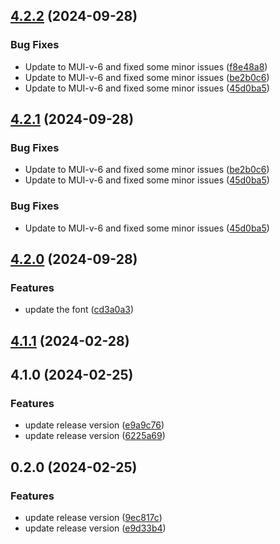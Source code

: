 

## [4.2.2](https://github.com/crema-git/crema-mui-nextjs-ts-4.x/compare/4.1.1...4.2.2) (2024-09-28)


### Bug Fixes

* Update to MUI-v-6 and fixed some minor issues ([f8e48a8](https://github.com/crema-git/crema-mui-nextjs-ts-4.x/commit/f8e48a806cbb49ebb94e2d664637ccd796cfeb97))
* Update to MUI-v-6 and fixed some minor issues ([be2b0c6](https://github.com/crema-git/crema-mui-nextjs-ts-4.x/commit/be2b0c606adf622e9a032245c42e1486a2d6393b))
* Update to MUI-v-6 and fixed some minor issues ([45d0ba5](https://github.com/crema-git/crema-mui-nextjs-ts-4.x/commit/45d0ba53f14d960c4b16db16adfc4e55fd1c9fff))

## [4.2.1](https://github.com/crema-git/crema-mui-nextjs-ts-4.x/compare/4.1.1...4.2.1) (2024-09-28)


### Bug Fixes

* Update to MUI-v-6 and fixed some minor issues ([be2b0c6](https://github.com/crema-git/crema-mui-nextjs-ts-4.x/commit/be2b0c606adf622e9a032245c42e1486a2d6393b))
* Update to MUI-v-6 and fixed some minor issues ([45d0ba5](https://github.com/crema-git/crema-mui-nextjs-ts-4.x/commit/45d0ba53f14d960c4b16db16adfc4e55fd1c9fff))

### Bug Fixes

* Update to MUI-v-6 and fixed some minor issues ([45d0ba5](https://github.com/crema-git/crema-mui-nextjs-ts-4.x/commit/45d0ba53f14d960c4b16db16adfc4e55fd1c9fff))

## [4.2.0](https://github.com/crema-git/crema-dev-mui-next-ts/compare/4.1.1...4.2.0) (2024-09-28)


### Features

* update the font ([cd3a0a3](https://github.com/crema-git/crema-dev-mui-next-ts/commit/cd3a0a31ef3826444ab6d426b86504550dff2e2d))

## [4.1.1](https://github.com/crema-git/crema-dev-mui-next-ts/compare/4.1.0...4.1.1) (2024-02-28)

## 4.1.0 (2024-02-25)


### Features

* update release version ([e9a9c76](https://github.com/crema-git/crema-dev-mui-next-ts/commit/e9a9c76ef0d3926f2459206c2e0bab3c12fba989))
* update release version ([6225a69](https://github.com/crema-git/crema-dev-mui-next-ts/commit/6225a692869b9c73e352db75a6eaa6e607694e3e))

## 0.2.0 (2024-02-25)


### Features

* update release version ([9ec817c](https://github.com/crema-git/next-13.4.mui-ts/commit/9ec817c3e1645386ad9d48bf97bbdd2fecea9ceb))
* update release version ([e9d33b4](https://github.com/crema-git/next-13.4.mui-ts/commit/e9d33b4dd3713dec0b65b44daea72d493e4ee0c2))
